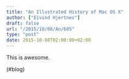 ```yaml
---
title: "An Illustrated History of Mac OS X"
author: ["Eivind Hjertnes"]
draft: false
url: "/2015/10/08/An/685"
type: "post"
date: 2015-10-08T02:00:00+02:00
---
```


This is awesome.

(#blog)
